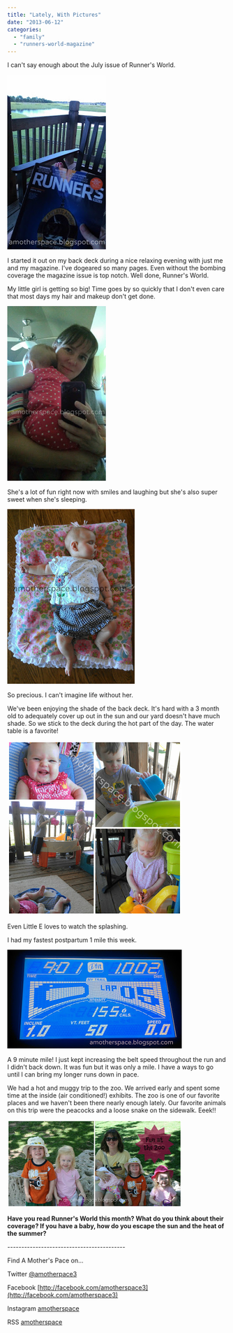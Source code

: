 ```yaml
---
title: "Lately, With Pictures"
date: "2013-06-12"
categories: 
  - "family"
  - "runners-world-magazine"
---
```


I can't say enough about the July issue of Runner's World. 

[![Lately, With Pictures | A Mother's Pace](images/RWDeck.jpg "Lately, With Pictures | A Mother's Pace")](http://amotherspace.net/wp-content/uploads/2013/06/RWDeck1.jpg)

  
I started it out on my back deck during a nice relaxing evening with just me and my magazine. I've dogeared so many pages. Even without the bombing coverage the magazine issue is top notch. Well done, Runner's World.  
  
My little girl is getting so big! Time goes by so quickly that I don't even care that most days my hair and makeup don't get done.  
  
  

[![Lately, With Pictures | A Mother's Pace](images/selfiewe.jpg "Lately, With Pictures | A Mother's Pace")](http://amotherspace.net/wp-content/uploads/2013/06/selfiewe1.jpg)

  
She's a lot of fun right now with smiles and laughing but she's also super sweet when she's sleeping.  
  
  

[![Lately, With Pictures | A Mother's Pace](images/sleepinge.jpg "Lately, With Pictures | A Mother's Pace")](http://amotherspace.net/wp-content/uploads/2013/06/sleepinge1.jpg)

  
So precious. I can't imagine life without her.  
  
We've been enjoying the shade of the back deck. It's hard with a 3 month old to adequately cover up out in the sun and our yard doesn't have much shade. So we stick to the deck during the hot part of the day. The water table is a favorite!  
  
  

[![Lately, With Pictures | A Mother's Pace](images/WaterTable.jpg "Lately, With Pictures | A Mother's Pace")](http://amotherspace.net/wp-content/uploads/2013/06/WaterTable1.jpg)

  
Even Little E loves to watch the splashing.   
  
I had my fastest postpartum 1 mile this week.  
  
  

[![Lately, With Pictures | A Mother's Pace](images/TM.jpg "Lately, With Pictures | A Mother's Pace")](http://amotherspace.net/wp-content/uploads/2013/06/TM1.jpg)

  
A 9 minute mile! I just kept increasing the belt speed throughout the run and I didn't back down. It was fun but it was only a mile. I have a ways to go until I can bring my longer runs down in pace.  
  
We had a hot and muggy trip to the zoo. We arrived early and spent some time at the inside (air conditioned!) exhibits. The zoo is one of our favorite places and we haven't been there nearly enough lately. Our favorite animals on this trip were the peacocks and a loose snake on the sidewalk. Eeek!!  
  
  

[![Lately, With Pictures | A Mother's Pace](images/ZooTrip1.jpg "Lately, With Pictures | A Mother's Pace")](http://amotherspace.net/wp-content/uploads/2013/06/ZooTrip11.jpg)

  
  
  
  

**Have you read Runner's World this month? What do you think about their coverage? If you have a baby, how do you escape the sun and the heat of the summer?**

  
  

\------------------------------------------

  

  

  
Find A Mother's Pace on...  
  
Twitter [@amotherpace3](https://twitter.com/amotherspace3)  
  
Facebook [http://facebook.com/amotherspace3](http://facebook.com/amotherspace3)   
  
Instagram [amotherspace](http://instagram.com/amotherspace)  
  
RSS [amotherspace](http://feeds.feedburner.com/amotherspace)
